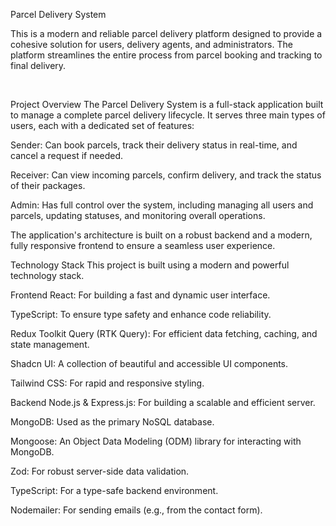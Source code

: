 Parcel Delivery System
<br>

This is a modern and reliable parcel delivery platform designed to provide a cohesive solution for users, delivery agents, and administrators. The platform streamlines the entire process from parcel booking and tracking to final delivery.

<br>

Project Overview
The Parcel Delivery System is a full-stack application built to manage a complete parcel delivery lifecycle. It serves three main types of users, each with a dedicated set of features:

Sender: Can book parcels, track their delivery status in real-time, and cancel a request if needed.

Receiver: Can view incoming parcels, confirm delivery, and track the status of their packages.

Admin: Has full control over the system, including managing all users and parcels, updating statuses, and monitoring overall operations.

The application's architecture is built on a robust backend and a modern, fully responsive frontend to ensure a seamless user experience.

Technology Stack
This project is built using a modern and powerful technology stack.

Frontend
React: For building a fast and dynamic user interface.

TypeScript: To ensure type safety and enhance code reliability.

Redux Toolkit Query (RTK Query): For efficient data fetching, caching, and state management.

Shadcn UI: A collection of beautiful and accessible UI components.

Tailwind CSS: For rapid and responsive styling.

Backend
Node.js & Express.js: For building a scalable and efficient server.

MongoDB: Used as the primary NoSQL database.

Mongoose: An Object Data Modeling (ODM) library for interacting with MongoDB.

Zod: For robust server-side data validation.

TypeScript: For a type-safe backend environment.

Nodemailer: For sending emails (e.g., from the contact form).